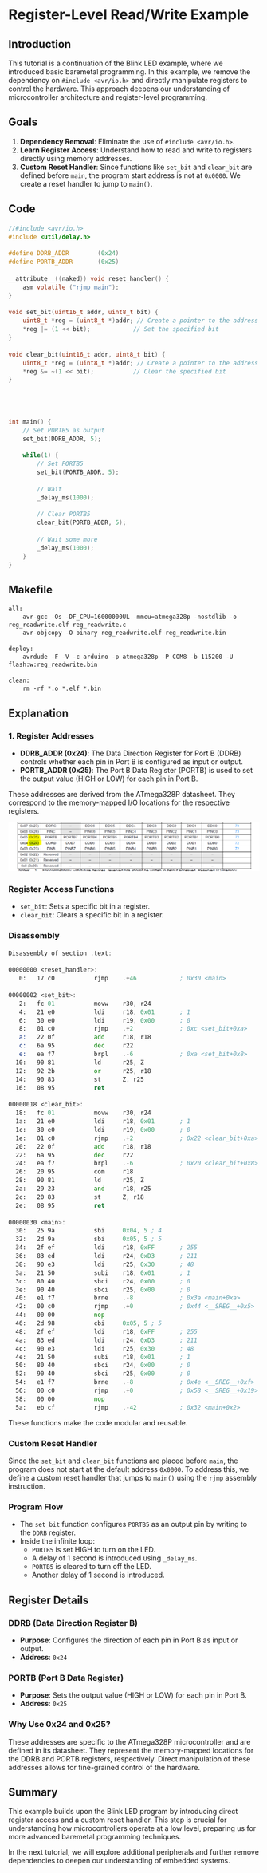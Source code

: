# Register-Level Read/Write Example

## Introduction
This tutorial is a continuation of the Blink LED example, where we introduced basic baremetal programming. In this example, we remove the dependency on `#include <avr/io.h>` and directly manipulate registers to control the hardware. This approach deepens our understanding of microcontroller architecture and register-level programming.

## Goals
1. **Dependency Removal**: Eliminate the use of `#include <avr/io.h>`.
2. **Learn Register Access**: Understand how to read and write to registers directly using memory addresses.
3. **Custom Reset Handler**: Since functions like `set_bit` and `clear_bit` are defined before `main`, the program start address is not at `0x0000`. We create a reset handler to jump to `main()`.

## Code
```c
//#include <avr/io.h>
#include <util/delay.h>

#define DDRB_ADDR        (0x24)
#define PORTB_ADDR       (0x25)

__attribute__((naked)) void reset_handler() {
    asm volatile ("rjmp main");
}

void set_bit(uint16_t addr, uint8_t bit) {
    uint8_t *reg = (uint8_t *)addr; // Create a pointer to the address
    *reg |= (1 << bit);            // Set the specified bit
}

void clear_bit(uint16_t addr, uint8_t bit) {
    uint8_t *reg = (uint8_t *)addr; // Create a pointer to the address
    *reg &= ~(1 << bit);           // Clear the specified bit
}




int main() {
    // Set PORTB5 as output
    set_bit(DDRB_ADDR, 5);

    while(1) {
        // Set PORTB5
        set_bit(PORTB_ADDR, 5);

        // Wait
        _delay_ms(1000);

        // Clear PORTB5
        clear_bit(PORTB_ADDR, 5);

        // Wait some more
        _delay_ms(1000);
    }
}
```

## Makefile
```make
all:
	avr-gcc -Os -DF_CPU=16000000UL -mmcu=atmega328p -nostdlib -o reg_readwrite.elf reg_readwrite.c 
	avr-objcopy -O binary reg_readwrite.elf reg_readwrite.bin

deploy:
	avrdude -F -V -c arduino -p atmega328p -P COM8 -b 115200 -U flash:w:reg_readwrite.bin

clean:
	rm -rf *.o *.elf *.bin
```

## Explanation
### 1. Register Addresses
- **DDRB_ADDR (0x24)**: The Data Direction Register for Port B (DDRB) controls whether each pin in Port B is configured as input or output.
- **PORTB_ADDR (0x25)**: The Port B Data Register (PORTB) is used to set the output value (HIGH or LOW) for each pin in Port B.

These addresses are derived from the ATmega328P datasheet. They correspond to the memory-mapped I/O locations for the respective registers.

![register_table](images/register_table.png)

### Register Access Functions
- `set_bit`: Sets a specific bit in a register.
- `clear_bit`: Clears a specific bit in a register.

### Disassembly
```asm
Disassembly of section .text:

00000000 <reset_handler>:
   0:   17 c0           rjmp    .+46            ; 0x30 <main>

00000002 <set_bit>:
   2:   fc 01           movw    r30, r24
   4:   21 e0           ldi     r18, 0x01       ; 1
   6:   30 e0           ldi     r19, 0x00       ; 0
   8:   01 c0           rjmp    .+2             ; 0xc <set_bit+0xa>
   a:   22 0f           add     r18, r18
   c:   6a 95           dec     r22
   e:   ea f7           brpl    .-6             ; 0xa <set_bit+0x8>
  10:   90 81           ld      r25, Z
  12:   92 2b           or      r25, r18
  14:   90 83           st      Z, r25
  16:   08 95           ret

00000018 <clear_bit>:
  18:   fc 01           movw    r30, r24
  1a:   21 e0           ldi     r18, 0x01       ; 1
  1c:   30 e0           ldi     r19, 0x00       ; 0
  1e:   01 c0           rjmp    .+2             ; 0x22 <clear_bit+0xa>
  20:   22 0f           add     r18, r18
  22:   6a 95           dec     r22
  24:   ea f7           brpl    .-6             ; 0x20 <clear_bit+0x8>
  26:   20 95           com     r18
  28:   90 81           ld      r25, Z
  2a:   29 23           and     r18, r25
  2c:   20 83           st      Z, r18
  2e:   08 95           ret

00000030 <main>:
  30:   25 9a           sbi     0x04, 5 ; 4
  32:   2d 9a           sbi     0x05, 5 ; 5
  34:   2f ef           ldi     r18, 0xFF       ; 255
  36:   83 ed           ldi     r24, 0xD3       ; 211
  38:   90 e3           ldi     r25, 0x30       ; 48
  3a:   21 50           subi    r18, 0x01       ; 1
  3c:   80 40           sbci    r24, 0x00       ; 0
  3e:   90 40           sbci    r25, 0x00       ; 0
  40:   e1 f7           brne    .-8             ; 0x3a <main+0xa>
  42:   00 c0           rjmp    .+0             ; 0x44 <__SREG__+0x5>
  44:   00 00           nop
  46:   2d 98           cbi     0x05, 5 ; 5
  48:   2f ef           ldi     r18, 0xFF       ; 255
  4a:   83 ed           ldi     r24, 0xD3       ; 211
  4c:   90 e3           ldi     r25, 0x30       ; 48
  4e:   21 50           subi    r18, 0x01       ; 1
  50:   80 40           sbci    r24, 0x00       ; 0
  52:   90 40           sbci    r25, 0x00       ; 0
  54:   e1 f7           brne    .-8             ; 0x4e <__SREG__+0xf>
  56:   00 c0           rjmp    .+0             ; 0x58 <__SREG__+0x19>
  58:   00 00           nop
  5a:   eb cf           rjmp    .-42            ; 0x32 <main+0x2>

```

These functions make the code modular and reusable.

### Custom Reset Handler
Since the `set_bit` and `clear_bit` functions are placed before `main`, the program does not start at the default address `0x0000`. To address this, we define a custom reset handler that jumps to `main()` using the `rjmp` assembly instruction.

### Program Flow
- The `set_bit` function configures `PORTB5` as an output pin by writing to the `DDRB` register.
- Inside the infinite loop:
  - `PORTB5` is set HIGH to turn on the LED.
  - A delay of 1 second is introduced using `_delay_ms`.
  - `PORTB5` is cleared to turn off the LED.
  - Another delay of 1 second is introduced.

## Register Details
### DDRB (Data Direction Register B)
- **Purpose**: Configures the direction of each pin in Port B as input or output.
- **Address**: `0x24`

### PORTB (Port B Data Register)
- **Purpose**: Sets the output value (HIGH or LOW) for each pin in Port B.
- **Address**: `0x25`

### Why Use 0x24 and 0x25?
These addresses are specific to the ATmega328P microcontroller and are defined in its datasheet. They represent the memory-mapped locations for the DDRB and PORTB registers, respectively. Direct manipulation of these addresses allows for fine-grained control of the hardware.

## Summary
This example builds upon the Blink LED program by introducing direct register access and a custom reset handler. This step is crucial for understanding how microcontrollers operate at a low level, preparing us for more advanced baremetal programming techniques.

In the next tutorial, we will explore additional peripherals and further remove dependencies to deepen our understanding of embedded systems.

